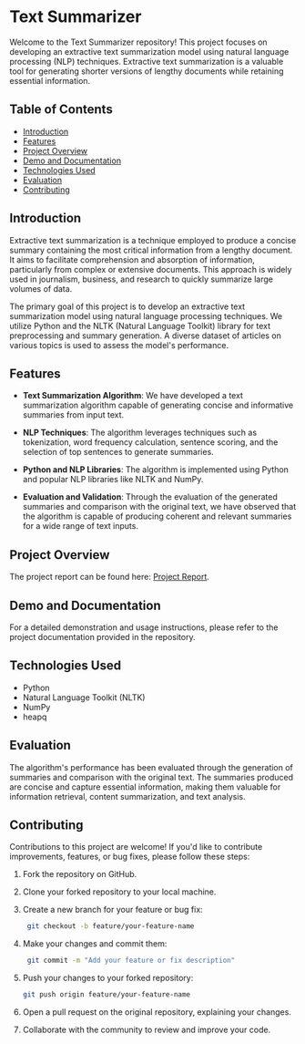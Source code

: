 # Text Summarizer

Welcome to the Text Summarizer repository! This project focuses on developing an extractive text summarization model using natural language processing (NLP) techniques. Extractive text summarization is a valuable tool for generating shorter versions of lengthy documents while retaining essential information.

## Table of Contents
- [Introduction](#introduction)
- [Features](#features)
- [Project Overview](#project-overview)
- [Demo and Documentation](#demo-and-documentation)
- [Technologies Used](#technologies-used)
- [Evaluation](#evaluation)
- [Contributing](#contributing)

## Introduction

Extractive text summarization is a technique employed to produce a concise summary containing the most critical information from a lengthy document. It aims to facilitate comprehension and absorption of information, particularly from complex or extensive documents. This approach is widely used in journalism, business, and research to quickly summarize large volumes of data.

The primary goal of this project is to develop an extractive text summarization model using natural language processing techniques. We utilize Python and the NLTK (Natural Language Toolkit) library for text preprocessing and summary generation. A diverse dataset of articles on various topics is used to assess the model's performance.

## Features

- **Text Summarization Algorithm**: We have developed a text summarization algorithm capable of generating concise and informative summaries from input text.

- **NLP Techniques**: The algorithm leverages techniques such as tokenization, word frequency calculation, sentence scoring, and the selection of top sentences to generate summaries.

- **Python and NLP Libraries**: The algorithm is implemented using Python and popular NLP libraries like NLTK and NumPy.

- **Evaluation and Validation**: Through the evaluation of the generated summaries and comparison with the original text, we have observed that the algorithm is capable of producing coherent and relevant summaries for a wide range of text inputs.

## Project Overview

The project report can be found here: [Project Report](https://drive.google.com/file/d/1abOrRICaoZNKluCBEfwaI7oJKoQlCm3D/view?usp=sharing).

## Demo and Documentation

For a detailed demonstration and usage instructions, please refer to the project documentation provided in the repository.

## Technologies Used

- Python
- Natural Language Toolkit (NLTK)
- NumPy
- heapq

## Evaluation
The algorithm's performance has been evaluated through the generation of summaries and comparison with the original text. The summaries produced are concise and capture essential information, making them valuable for information retrieval, content summarization, and text analysis.

## Contributing

Contributions to this project are welcome! If you'd like to contribute improvements, features, or bug fixes, please follow these steps:

1. Fork the repository on GitHub.
2. Clone your forked repository to your local machine.
3. Create a new branch for your feature or bug fix:

   ```bash
    git checkout -b feature/your-feature-name
   
4. Make your changes and commit them:

   ```bash
    git commit -m "Add your feature or fix description"
   
5. Push your changes to your forked repository:

   ```bash
   git push origin feature/your-feature-name

6. Open a pull request on the original repository, explaining your changes.
7. Collaborate with the community to review and improve your code.

